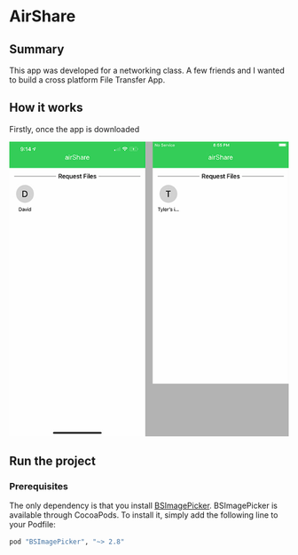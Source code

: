 # AirShare

## Summary

This app was developed for a networking class.  A few friends and I wanted to build a cross platform File Transfer App.  

## How it works

Firstly, once the app is downloaded 

![First Image](airShare/Images/1.jpg)

## Run the project

### Prerequisites

The only dependency is that you install [BSImagePicker](https://github.com/mikaoj/BSImagePicker). BSImagePicker is available through CocoaPods. To install it, simply add the following line to your Podfile:

```ruby
pod "BSImagePicker", "~> 2.8"
```

